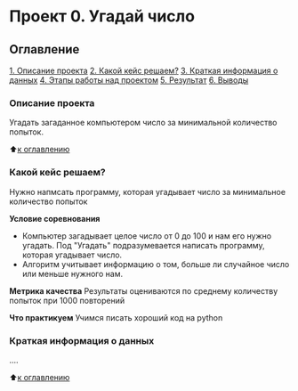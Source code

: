 # Проект 0. Угадай число

## Оглавление
[1. Описание проекта]()
[2. Какой кейс решаем?]()
[3. Краткая информация о данных]()
[4. Этапы работы над проектом]()
[5. Результат]()
[6. Выводы]()


### Описание проекта
Угадать загаданное компьютером число за минимальной количество попыток.

:arrow_up:[к оглавлению]()


### Какой кейс решаем?
Нужно напмсать программу, которая угадывает число за минимальное количество попыток

**Условие соревнования**
- Компьютер загадывает целое число от 0 до 100 и нам его нужно угадать. Под "Угадать" подразумевается написать программу, которая угадывает число.
- Алгоритм учитывает информацию о том, больше ли случайное число или меньше нужного нам.

**Метрика качества**
Результаты оцениваются по среднему количеству попыток при 1000 повторений

**Что практикуем**
Учимся писать хороший код на python


### Краткая информация о данных
....

:arrow_up:[к оглавлению]()
